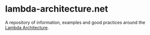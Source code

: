 # lambda-architecture.net

A repository of information, examples and good practices around the
[Lambda Architecture](http://manning.com/marz/).
